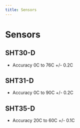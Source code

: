 ```yaml
---
title: Sensors
---
```


# Sensors

## SHT30-D

* Accuracy 0C to 76C +/- 0.2C

## SHT31-D

* Accuracy 0C to 90C +/- 0.2C

## SHT35-D

* Accuracy 20C to 60C +/- 0.1C

